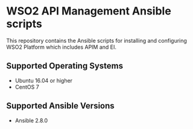 # WSO2 API Management Ansible scripts

This repository contains the Ansible scripts for installing and configuring WSO2 Platform which includes APIM and EI.

## Supported Operating Systems

- Ubuntu 16.04 or higher
- CentOS 7

## Supported Ansible Versions

- Ansible 2.8.0
